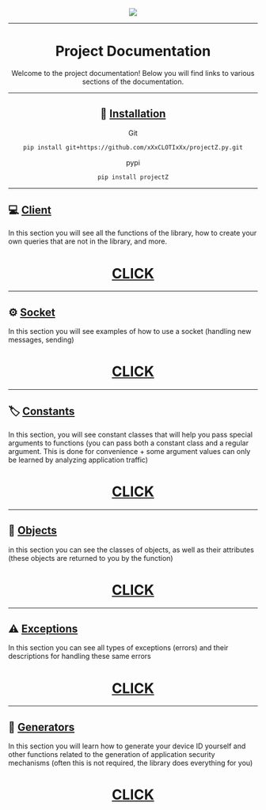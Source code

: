 <body>
	<div align="center">
	    <a href="https://github.com/xXxCLOTIxXx/projectZ.py"><img src="https://github.com/xXxCLOTIxXx/projectZ.py/blob/main/docs/res/logov2.png"/></a>
    <hr>


# Project Documentation

Welcome to the project documentation! Below you will find links to various sections of the documentation.
  </div>
</body>

---
<div align="center">
	
## 📘 [**Installation**](#installation)

<p>Git</p>
	
```bash
pip install git+https://github.com/xXxCLOTIxXx/projectZ.py.git
```
<p>pypi</p>

```bash
pip install projectZ
```
</div>

---
## 💻 [**Client**](#client)
In this section you will see all the functions of the library, how to create your own queries that are not in the library, and more.

<div align="center">
	<h1>
	<a href="client.md"> CLICK  </a>
	</h1>
</div>

---

## ⚙️ [**Socket**](#socket)
In this section you will see examples of how to use a socket (handling new messages, sending)

<div align="center">
	<h1>
	<a href="socket.md"> CLICK  </a>
	</h1>
</div>


---

## 🏷️ [**Сonstants**](#constants)
In this section, you will see constant classes that will help you pass special arguments to functions (you can pass both a constant class and a regular argument. This is done for convenience + some argument values ​​can only be learned by analyzing application traffic)

<div align="center">
	<h1>
	<a href="constants.md"> CLICK  </a>
	</h1>
</div>



---

## 🧩 [**Objects**](#objects)
in this section you can see the classes of objects, as well as their attributes (these objects are returned to you by the function)

<div align="center">
	<h1>
	<a href="objects.md"> CLICK  </a>
	</h1>
</div>

---

## ⚠️ [**Exceptions**](#exceptions)
In this section you can see all types of exceptions (errors) and their descriptions for handling these same errors

<div align="center">
	<h1>
	<a href="exceptions.md"> CLICK  </a>
	</h1>
</div>

---

## 🔄 [**Generators**](#generators)
In this section you will learn how to generate your device ID yourself and other functions related to the generation of application security mechanisms (often this is not required, the library does everything for you)

<div align="center">
	<h1>
	<a href="generators.md"> CLICK  </a>
	</h1>
</div>
